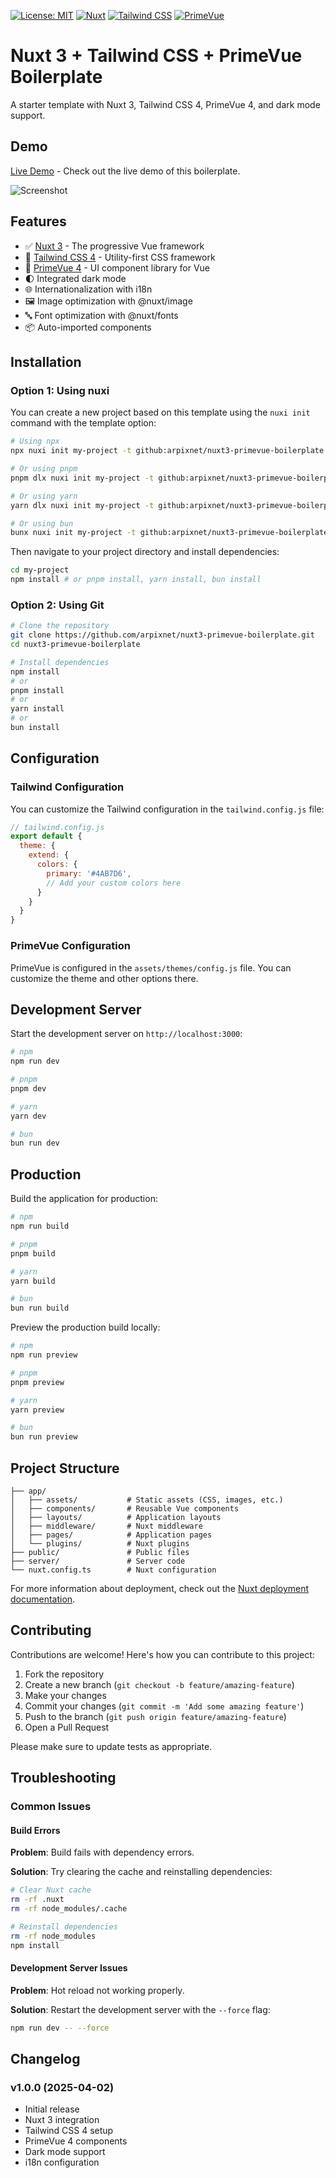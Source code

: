 [![License: MIT](https://img.shields.io/badge/License-MIT-yellow.svg)](https://opensource.org/licenses/MIT)
[![Nuxt](https://img.shields.io/badge/Nuxt-020420?logo=nuxt.js)](https://nuxt.com)
[![Tailwind CSS](https://img.shields.io/badge/Tailwind-38bdf8?logo=tailwindcss)](https://tailwindcss.com)
[![PrimeVue](https://img.shields.io/badge/PrimeVue-4AB7D6?logo=vue.js)](https://primevue.org)

# Nuxt 3 + Tailwind CSS + PrimeVue Boilerplate

A starter template with Nuxt 3, Tailwind CSS 4, PrimeVue 4, and dark mode support.

## Demo

[Live Demo](https://nuxt3-primevue-boilerplate.vercel.app) - Check out the live demo of this boilerplate.

![Screenshot](https://via.placeholder.com/800x400?text=Nuxt3+PrimeVue+Boilerplate+Screenshot)

## Features

- ✅ [Nuxt 3](https://nuxt.com/) - The progressive Vue framework
- 🎨 [Tailwind CSS 4](https://tailwindcss.com/) - Utility-first CSS framework
- 🧩 [PrimeVue 4](https://primevue.org/) - UI component library for Vue
- 🌓 Integrated dark mode
- 🌐 Internationalization with i18n
- 🖼️ Image optimization with @nuxt/image
- 🔤 Font optimization with @nuxt/fonts
- 📦 Auto-imported components

## Installation

### Option 1: Using nuxi

You can create a new project based on this template using the `nuxi init` command with the template option:

```bash
# Using npx
npx nuxi init my-project -t github:arpixnet/nuxt3-primevue-boilerplate

# Or using pnpm
pnpm dlx nuxi init my-project -t github:arpixnet/nuxt3-primevue-boilerplate

# Or using yarn
yarn dlx nuxi init my-project -t github:arpixnet/nuxt3-primevue-boilerplate

# Or using bun
bunx nuxi init my-project -t github:arpixnet/nuxt3-primevue-boilerplate
```

Then navigate to your project directory and install dependencies:

```bash
cd my-project
npm install # or pnpm install, yarn install, bun install
```

### Option 2: Using Git

```bash
# Clone the repository
git clone https://github.com/arpixnet/nuxt3-primevue-boilerplate.git
cd nuxt3-primevue-boilerplate

# Install dependencies
npm install
# or
pnpm install
# or
yarn install
# or
bun install
```

## Configuration

### Tailwind Configuration

You can customize the Tailwind configuration in the `tailwind.config.js` file:

```js
// tailwind.config.js
export default {
  theme: {
    extend: {
      colors: {
        primary: '#4AB7D6',
        // Add your custom colors here
      }
    }
  }
}
```

### PrimeVue Configuration

PrimeVue is configured in the `assets/themes/config.js` file. You can customize the theme and other options there.

## Development Server

Start the development server on `http://localhost:3000`:

```bash
# npm
npm run dev

# pnpm
pnpm dev

# yarn
yarn dev

# bun
bun run dev
```

## Production

Build the application for production:

```bash
# npm
npm run build

# pnpm
pnpm build

# yarn
yarn build

# bun
bun run build
```

Preview the production build locally:

```bash
# npm
npm run preview

# pnpm
pnpm preview

# yarn
yarn preview

# bun
bun run preview
```

## Project Structure

```
├── app/
│   ├── assets/           # Static assets (CSS, images, etc.)
│   ├── components/       # Reusable Vue components
│   ├── layouts/          # Application layouts
│   ├── middleware/       # Nuxt middleware
│   ├── pages/            # Application pages
│   └── plugins/          # Nuxt plugins
├── public/               # Public files
├── server/               # Server code
└── nuxt.config.ts        # Nuxt configuration
```

For more information about deployment, check out the [Nuxt deployment documentation](https://nuxt.com/docs/getting-started/deployment).

## Contributing

Contributions are welcome! Here's how you can contribute to this project:

1. Fork the repository
2. Create a new branch (`git checkout -b feature/amazing-feature`)
3. Make your changes
4. Commit your changes (`git commit -m 'Add some amazing feature'`)
5. Push to the branch (`git push origin feature/amazing-feature`)
6. Open a Pull Request

Please make sure to update tests as appropriate.

## Troubleshooting

### Common Issues

#### Build Errors

**Problem**: Build fails with dependency errors.

**Solution**: Try clearing the cache and reinstalling dependencies:

```bash
# Clear Nuxt cache
rm -rf .nuxt
rm -rf node_modules/.cache

# Reinstall dependencies
rm -rf node_modules
npm install
```

#### Development Server Issues

**Problem**: Hot reload not working properly.

**Solution**: Restart the development server with the `--force` flag:

```bash
npm run dev -- --force
```

## Changelog

### v1.0.0 (2025-04-02)

- Initial release
- Nuxt 3 integration
- Tailwind CSS 4 setup
- PrimeVue 4 components
- Dark mode support
- i18n configuration
